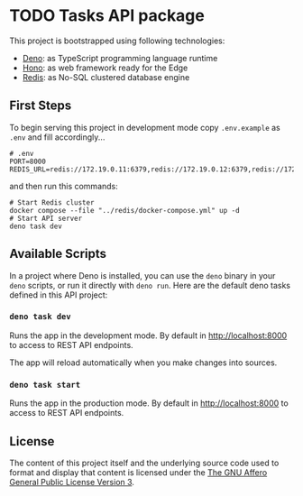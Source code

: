 # TODO Tasks API package

This project is bootstrapped using following technologies:

- [Deno](https://deno.land): as TypeScript programming language runtime
- [Hono](https://hono.dev/getting-started/deno): as web framework ready for the
  Edge
- [Redis](https://redis.io): as No-SQL clustered database engine

## First Steps

To begin serving this project in development mode copy `.env.example` as `.env`
and fill accordingly...

```properties
# .env
PORT=8000
REDIS_URL=redis://172.19.0.11:6379,redis://172.19.0.12:6379,redis://172.19.0.13:6379,redis://172.19.0.14:6379,redis://172.19.0.15:6379,redis://172.19.0.16:6379
```

and then run this commands:

```shell
# Start Redis cluster
docker compose --file "../redis/docker-compose.yml" up -d
# Start API server
deno task dev
```

## Available Scripts

In a project where Deno is installed, you can use the `deno` binary in your
`deno` scripts, or run it directly with `deno run`. Here are the default deno
tasks defined in this API project:

### `deno task dev`

Runs the app in the development mode. By default in
[http://localhost:8000](http://localhost:8000) to access to REST API endpoints.

The app will reload automatically when you make changes into sources.

### `deno task start`

Runs the app in the production mode. By default in
[http://localhost:8000](http://localhost:8000) to access to REST API endpoints.

## License

The content of this project itself and the underlying source code used to format
and display that content is licensed under the
[The GNU Affero General Public License Version 3](../LICENSE).
